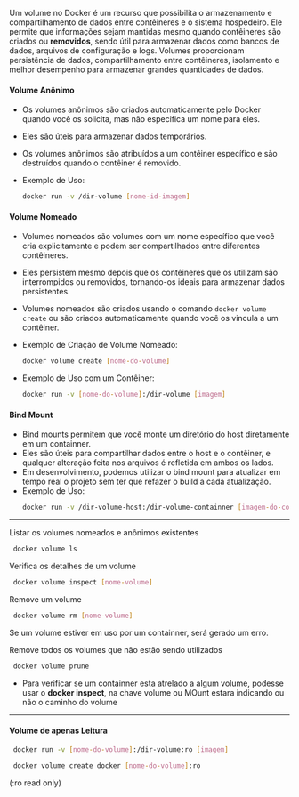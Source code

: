 Um volume no Docker é um recurso que possibilita o armazenamento e compartilhamento de dados entre contêineres e o sistema hospedeiro. Ele permite que informações sejam mantidas mesmo quando contêineres são criados ou **removidos**, sendo útil para armazenar dados como bancos de dados, arquivos de configuração e logs. Volumes proporcionam persistência de dados, compartilhamento entre contêineres, isolamento e melhor desempenho para armazenar grandes quantidades de dados. 

#### Volume Anônimo
- Os volumes anônimos são criados automaticamente pelo Docker quando você os solicita, mas não especifica um nome para eles.
- Eles são úteis para armazenar dados temporários.
- Os volumes anônimos são atribuídos a um contêiner específico e são destruídos quando o contêiner é removido.

- Exemplo de Uso:
  ```bash
  docker run -v /dir-volume [nome-id-imagem]

  
#### Volume Nomeado
- Volumes nomeados são volumes com um nome específico que você cria explicitamente e podem ser compartilhados entre diferentes contêineres.
- Eles persistem mesmo depois que os contêineres que os utilizam são interrompidos ou removidos, tornando-os ideais para armazenar dados persistentes.
- Volumes nomeados são criados usando o comando ```docker volume create``` ou são criados automaticamente quando você os vincula a um contêiner.

- Exemplo de Criação de Volume Nomeado:
  ```bash
  docker volume create [nome-do-volume]

- Exemplo de Uso com um Contêiner:
  ```bash
  docker run -v [nome-do-volume]:/dir-volume [imagem]
  

#### Bind Mount
- Bind mounts permitem que você monte um diretório do host diretamente em um containner.
- Eles são úteis para compartilhar dados entre o host e o contêiner, e qualquer alteração feita nos arquivos é refletida em ambos os lados.
- Em desenvolvimento, podemos utilizar o bind mount para atualizar em tempo real o projeto sem ter que refazer o build a cada atualização.
- Exemplo de Uso:
  ```bash
  docker run -v /dir-volume-host:/dir-volume-containner [imagem-do-containner]


------------------------------------------------------------------------------------------------------------------------------------

Listar os volumes nomeados e anônimos existentes
```bash
 docker volume ls
```

Verifica os detalhes de um volume
```bash
 docker volume inspect [nome-volume]
```

Remove um volume
```bash
 docker volume rm [nome-volume]
```
Se um volume estiver em uso por um containner, será gerado um erro.

Remove todos os volumes que não estão sendo utilizados
```bash
 docker volume prune
```
- Para verificar se um containner esta atrelado a algum volume, podesse usar o **docker inspect**, na chave volume ou MOunt estara indicando ou não o caminho do volume

  
------------------------------------------------------------------------------------------------------------------------------------

#### Volume de apenas Leitura
```bash
 docker run -v [nome-do-volume]:/dir-volume:ro [imagem]
```
```bash
 docker volume create docker [nome-do-volume]:ro 
```
(:ro read only)
